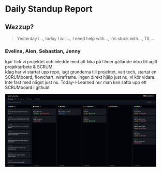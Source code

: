 # Daily Standup Report

## Wazzup?
> Yesterday I…, today I will…, I need help with…, I'm stuck with…, TIL…

### Evelina, Alen, Sebastian, Jenny
Igår fick vi projektet och inledde med att kika på filmer gällande intro till agilt projektarbete & SCRUM.<br>
Idag har vi startat upp repo, lagt grunderna till projektet, valt tech, startat en SCRUMboard, flowchart, wireframe.
Ingen direkt hjälp just nu, vi kör vidare.
Inte fast med något just nu.
Today-I-Learned hur man kan sätta upp ett SCRUMboard i github!


<img src="projekt/frontend/public/printscreens/ivar_230503.png" width="500">